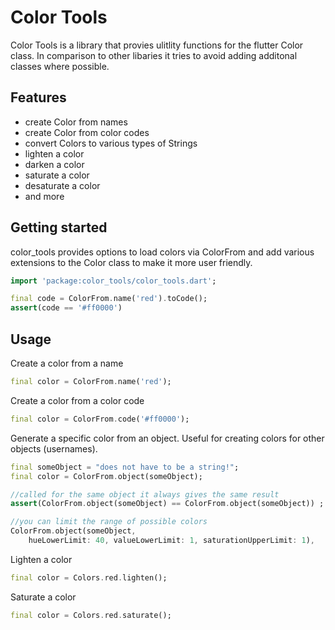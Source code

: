 <!-- 
This README describes the package. If you publish this package to pub.dev,
this README's contents appear on the landing page for your package.

For information about how to write a good package README, see the guide for
[writing package pages](https://dart.dev/guides/libraries/writing-package-pages). 

For general information about developing packages, see the Dart guide for
[creating packages](https://dart.dev/guides/libraries/create-library-packages)
and the Flutter guide for
[developing packages and plugins](https://flutter.dev/developing-packages). 
-->
# Color Tools
Color Tools is a library that provies ulitlity functions for the flutter Color class. In comparison to other libaries it tries to avoid adding additonal classes where possible.

## Features

* create Color from names
* create Color from color codes
* convert Colors to various types of Strings
* lighten a color
* darken a color
* saturate a color
* desaturate a color
* and more


## Getting started
color_tools provides options to load colors via ColorFrom and add various extensions to the Color class to make it more user friendly.


```dart
import 'package:color_tools/color_tools.dart';

final code = ColorFrom.name('red').toCode();
assert(code == '#ff0000')
```

## Usage

Create a color from a name
```dart
final color = ColorFrom.name('red');
```

Create a color from a color code
```dart
final color = ColorFrom.code('#ff0000');
```

Generate a specific color from an object. Useful for creating colors for other objects (usernames).
```dart
final someObject = "does not have to be a string!";
final color = ColorFrom.object(someObject);

//called for the same object it always gives the same result
assert(ColorFrom.object(someObject) == ColorFrom.object(someObject)) ;

//you can limit the range of possible colors
ColorFrom.object(someObject,
    hueLowerLimit: 40, valueLowerLimit: 1, saturationUpperLimit: 1),

```

Lighten a color
```dart
final color = Colors.red.lighten();
```

Saturate a color
```dart
final color = Colors.red.saturate();
```
